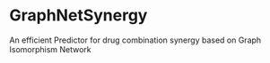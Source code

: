 # GraphNetSynergy
An efficient Predictor for drug combination synergy based on Graph Isomorphism Network

